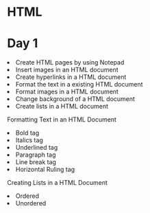 # HTML

Day 1
======================================
<li> Create HTML pages by using Notepad
<li> Insert images in an HTML document
<li> Create hyperlinks in a HTML document
<li> Format the text in a existing HTML document
<li> Format images in a HTML document
<li> Change background of a HTML document
<li> Create lists in a HTML document


Formatting Text in an HTML Document

<li> Bold tag 
<li> Italics tag 
<li> Underlined tag 
<li> Paragraph tag 
<li> Line break tag
<li> Horizontal Ruling tag 

Creating Lists in a HTML Document

<li> Ordered
<li> Unordered
